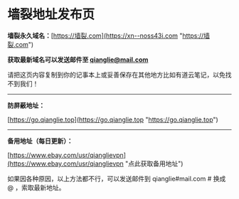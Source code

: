 # 墙裂地址发布页
**墙裂永久域名：**[https://墙裂.com](https://xn--noss43i.com "https://墙裂.com")

**获取最新域名可以发送邮件至 qianglie@mail.com**

请把这页内容复制到你的记事本上或妥善保存在其他地方比如有道云笔记，以免找不到我们！

------------

**防屏蔽地址：**

[https://go.qianglie.top](https://go.qianglie.top "https://go.qianglie.top")

------------

**备用地址（每日更新）：**

[https://www.ebay.com/usr/qianglievpn](https://www.ebay.com/usr/qianglievpn "点此获取备用地址")

如果因各种原因，以上方法都不行，可以发送邮件到 qianglie#mail.com  # 换成 @ ，索取最新地址。
